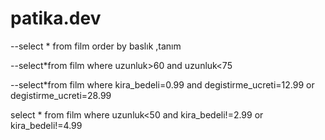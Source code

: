 # patika.dev

--select * from film order by baslık ,tanım

--select*from film where uzunluk>60 and uzunluk<75

--select*from film  where kira_bedeli=0.99 and degistirme_ucreti=12.99 or degistirme_ucreti=28.99

select * from film where uzunluk<50 and kira_bedeli!=2.99 or kira_bedeli!=4.99















